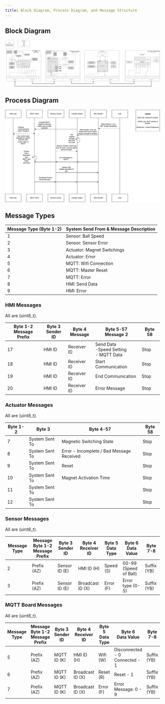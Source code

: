 ```yaml
---
title: Block Diagram, Process Diagram, and Message Structure
---
```


## Block Diagram

![Block Diagram](https://github.com/ASU-EGR314-2025-S-310/ASU-EGR314-2025-S-310.github.io/blob/main/assets/Team310BlockDiagram.png?raw=true)

## Process Diagram

![Process Diagram](https://github.com/ASU-EGR314-2025-S-310/ASU-EGR314-2025-S-310.github.io/blob/main/assets/SequenceDiagram.png?raw=true)

## Message Types

| Message Type (Byte 1-2) | System Send From & Message Description |
|-------------------------|--------------------------------------|
| 1  | Sensor: Ball Speed |
| 2  | Sensor: Sensor Error |
| 3  | Actuator: Magnet Switchings |
| 4  | Actuator: Error |
| 5  | MQTT: Wifi Connection |
| 6  | MQTT: Master Reset |
| 7  | MQTT: Error|
| 8  | HMI: Send Data |
| 9 | HMI: Error |

### HMI Messages

All are (uint8_t).

| Byte 1-2 <br> Message Prefix | Byte 3 <br> Sender ID | Byte 4 <br> Message | Byte 5-57 <br> Message 2  | Byte 58 |
|----------|---------------|--------|-----------|--------|
| 17 | HMI ID | Receiver ID | Send Data <br> -Speed Setting <br> - MQTT Data | Stop| 
| 18 | HMI ID | Receiver ID | Start Communication | Stop |
| 19 | HMI ID | Receiver ID | End Communication | Stop | 
| 20 | HMI ID| Receiver ID  | Error Message | Stop |


### Actuator Messages

All are (uint8_t).

| Byte 1-2 | Byte 3 | Byte 4-57 | Byte 58 |
|----------|--------|-----------|---------|
| 7  | System Sent To | Magnetic Switching State | Stop |
| 8 | System Sent To | Error - Incomplete / Bad Message Received | Stop |
| 9 | System Sent To | Reset  | Stop |
| 10 | System Sent To | Magnet Activation Time | Stop |
| 11 | System Sent To |  | Stop |
| 12 | System Sent To |  | Stop |

### Sensor Messages

All are (uint8_t).

| Message Type | Message Byte 1-2 <br> Message Prefix | Byte 3 <br> Sender ID | Byte 4 <br> Receiver ID | Byte 5 <br> Data Type | Byte 6 <br> Data Value| Byte 7-8 |
|----------|---------------|--------|-----------|--------|--| --|
| 2 | Prefix (AZ)| Sensor ID (E)| HMI ID (H)|Speed (S) | 00-99 (Speed of Ball) | Suffix (YB) |
| 3 | Prefix (AZ)| Sensor ID (E)| Broadcast ID (X)| Error (F) | Error type (0-5) | Suffix (YB) |


### MQTT Board Messages

All are (uint8_t).

| Message Type | Message Byte 1-2 <br> Message Prefix | Byte 3 <br> Sender ID | Byte 4 <br> Receiver ID | Byte 5 <br> Data Type | Byte 6 <br> Data Value| Byte 7-8 |
|----------|---------------|--------|-----------|--------|--| --|
| 5 | Prefix (AZ)| MQTT ID (K)| HMI ID (H)| Wifi (W)| Disconnected - 0 <br> Connected - 1 | Suffix (YB) |
| 6 | Prefix (AZ)| MQTT ID (K)| Broadcast ID (X)| Reset (R)| Reset - 1 | Suffix (YB) |
| 7 | Prefix (AZ)| MQTT ID (K)| Broadcast ID (X)| Error (F)| Error Message: 0 - 9 | Suffix (YB) |
